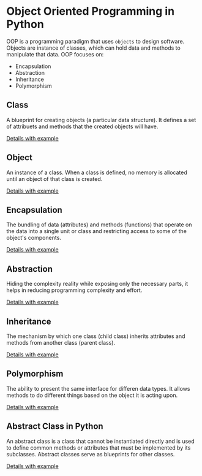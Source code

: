 # Object Oriented Programming in Python

OOP is a programming paradigm that uses `objects` to design software. Objects are instance of classes, which can hold data and methods to manipulate that data. OOP focuses on:
- Encapsulation
- Abstraction
- Inheritance
- Polymorphism

## Class
A blueprint for creating objects (a particular data structure). It defines a set of attribuets and methods that the created objects will have.

[Details with example](./class_and_object.md)

## Object
An instance of a class. When a class is defined, no memory is allocated until an object of that class is created.

[Details with example](./class_and_object.md)

## Encapsulation
The bundling of data (attributes) and methods (functions) that operate on the data into a single unit or class and restricting access to some of the object's components.

[Details with example](./encapsulation.md)

## Abstraction
Hiding the complexity reality while exposing only the necessary parts, it helps in reducing programming complexity and effort.

[Details with example](./abstraction.md)

## Inheritance
The mechanism by which one class (child class) inherits attributes and methods from another class (parent class).

[Details with example](./inheritance.md)

## Polymorphism
The ability to present the same interface for differen data types. It allows methods to do different things based on the object it is acting upon.

[Details with example](./polymorphism.md)

## Abstract Class in Python
An abstract class is a class that cannot be instantiated directly and is used to define common methods or attributes that must be implemented by its subclasses. Abstract classes serve as blueprints for other classes.

[Details with example](./abstract_class_in_python.md)